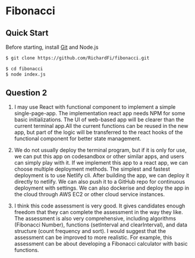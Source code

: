# Fibonacci

## Quick Start
Before starting, install [Git](https://git-scm.com/downloads) and Node.js
```sh
$ git clone https://github.com/RichardFi/fibonacci.git
```

```sh
$ cd fibonacci
$ node index.js
```

## Question 2
1. I may use React with functional component to implement a simple single-page-app. The implementation react app needs NPM for some basic initializations. The UI of web-based app will be clearer than the current terminal app.All the current functions can be reused in the new app, but part of the logic will be transferred to the react hooks of the functional component for better state management.

2. We do not usually deploy the terminal program, but if it is only for use, we can put this app on codesandbox or other similar apps, and users can simply play with it. If we implement this app to a react app, we can choose multiple deployment methods. The simplest and fastest deployment is to use Netlify cli. After building the app, we can deploy it directly to netlify. We can also push it to a GitHub repo for continuous deployment with settings. We can also dockerise and deploy the app in the cloud through AWS EC2 or other cloud service instances.

3. I think this code assessment is very good. It gives candidates enough freedom that they can complete the assessment in the way they like. The assessment is also very comprehensive, including algorithms (Fibonacci Number), functions (setInterval and clearInterval), and data structure (count frequency and sort). I would suggest that the assessment can be improved to more realistic. For example, this assessment can be about developing a Fibonacci calculator with basic functions.
